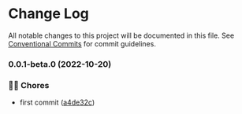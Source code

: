 # Change Log

All notable changes to this project will be documented in this file.
See [Conventional Commits](https://conventionalcommits.org) for commit guidelines.

### 0.0.1-beta.0 (2022-10-20)

### 👨‍💻 Chores

- first commit ([a4de32c](https://github.com/tiimiit-lab/nerdearla-style-react/commit/a4de32c28687e25ebd7830d355ea3ae7c7b0f0ed))
